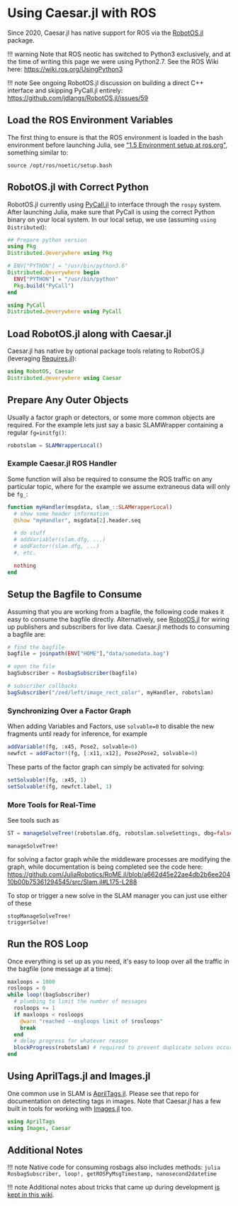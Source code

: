 # Using Caesar.jl with ROS

Since 2020, Caesar.jl has native support for ROS via the [RobotOS.jl](https://github.com/jdlangs/RobotOS.jl) package.  

!!! warning
    Note that ROS neotic has switched to Python3 exclusively, and at the time of writing this page we were using Python2.7.  See the ROS Wiki here: https://wiki.ros.org/UsingPython3

!!! note
    See ongoing RobotOS.jl discussion on building a direct C++ interface and skipping PyCall.jl entirely: https://github.com/jdlangs/RobotOS.jl/issues/59

## Load the ROS Environment Variables

The first thing to ensure is that the ROS environment is loaded in the bash environment before launching Julia, see ["1.5 Environment setup at ros.org"](https://wiki.ros.org/noetic/Installation/Ubuntu), something similar to:
```
source /opt/ros/noetic/setup.bash
```

## RobotOS.jl with Correct Python

RobotOS.jl currently using [PyCall.jl](https://github.com/JuliaPy/PyCall.jl) to interface through the `rospy` system.  After launching Julia, make sure that PyCall is using the correct Python binary on your local system.  In our local setup, we use (assuming `using Distributed`):
```julia
## Prepare python version
using Pkg
Distributed.@everywhere using Pkg

# ENV["PYTHON"] = "/usr/bin/python3.6"
Distributed.@everywhere begin
  ENV["PYTHON"] = "/usr/bin/python"
  Pkg.build("PyCall")
end

using PyCall
Distributed.@everywhere using PyCall
```

## Load RobotOS.jl along with Caesar.jl

Caesar.jl has native by optional package tools relating to RobotOS.jl (leveraging [Requires.jl](https://github.com/JuliaPackaging/Requires.jl)):
```julia
using RobotOS, Caesar
Distributed.@everywhere using Caesar
```

## Prepare Any Outer Objects

Usually a factor graph or detectors, or some more common objects are required.  For the example lets just say a basic SLAMWrapper containing a regular `fg=initfg()`:
```julia
robotslam = SLAMWrapperLocal()
```

### Example Caesar.jl ROS Handler

Some function will also be required to consume the ROS traffic on any particular topic, where for the example we assume extraneous data will only be `fg_`:
```julia
function myHandler(msgdata, slam_::SLAMWrapperLocal)
  # show some header information
  @show "myHandler", msgdata[2].header.seq

  # do stuff
  # addVariable!(slam.dfg, ...)
  # addFactor!(slam.dfg, ...)
  #, etc.

  nothing
end
```

## Setup the Bagfile to Consume

Assuming that you are working from a bagfile, the following code makes it easy to consume the bagfile directly.  Alternatively, see [RobotOS.jl](https://github.com/jdlangs/RobotOS.jl) for wiring up publishers and subscribers for live data.  Caesar.jl methods to consuming a bagfile are:
```julia
# find the bagfile
bagfile = joinpath(ENV["HOME"],"data/somedata.bag")

# open the file
bagSubscriber = RosbagSubscriber(bagfile)

# subscriber callbacks
bagSubscriber("/zed/left/image_rect_color", myHandler, robotslam)
```

### Synchronizing Over a Factor Graph

When adding Variables and Factors, use `solvable=0` to disable the new fragments until ready for inference, for example
```julia
addVariable!(fg, :x45, Pose2, solvable=0)
newfct = addFactor!(fg, [:x11,:x12], Pose2Pose2, solvable=0)
```

These parts of the factor graph can simply be activated for solving:
```julia
setSolvable!(fg, :x45, 1)
setSolvable!(fg, newfct.label, 1)
```

### More Tools for Real-Time

See tools such as 
```julia
ST = manageSolveTree!(robotslam.dfg, robotslam.solveSettings, dbg=false)
```

```@docs
manageSolveTree!
```

for solving a factor graph while the middleware processes are modifying the graph, while documentation is being completed see the code here:
https://github.com/JuliaRobotics/RoME.jl/blob/a662d45e22ae4db2b6ee20410b00b75361294545/src/Slam.jl#L175-L288

To stop or trigger a new solve in the SLAM manager you can just use either of these
```@docs
stopManageSolveTree!
triggerSolve!
```


## Run the ROS Loop

Once everything is set up as you need, it's easy to loop over all the traffic in the bagfile (one message at a time):
```julia
maxloops = 1000
rosloops = 0
while loop!(bagSubscriber)
  # plumbing to limit the number of messages
  rosloops += 1
  if maxloops < rosloops
    @warn "reached --msgloops limit of $rosloops"
    break
  end
  # delay progress for whatever reason
  blockProgress(robotslam) # required to prevent duplicate solves occuring at the same time
end
```

## Using AprilTags.jl and Images.jl

One common use in SLAM is [AprilTags.jl](https://github.com/JuliaRobotics/AprilTags.jl).  Please see that repo for documentation on detecting tags in images.  Note that Caesar.jl has a few built in tools for working with [Images.jl](https://github.com/JuliaImages/Images.jl) too.

```julia
using AprilTags
using Images, Caesar
```

## Additional Notes

!!! note
    Native code for consuming rosbags also includes methods:
    ```julia
    RosbagSubscriber, loop!, getROSPyMsgTimestamp, nanosecond2datetime
    ```

!!! note
    Additional notes about tricks that came up during development [is kept in this wiki](https://github.com/JuliaRobotics/Caesar.jl/wiki/ROS-PoC).

